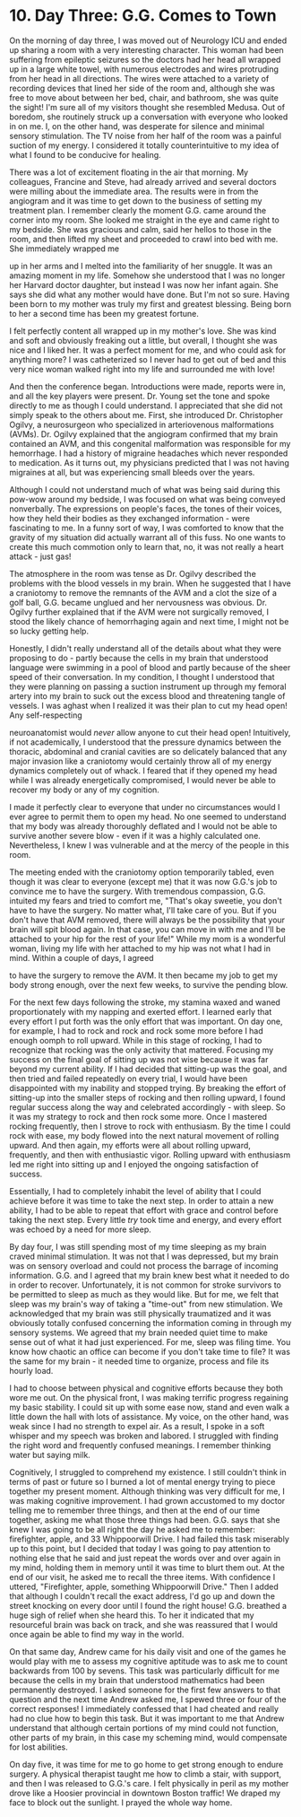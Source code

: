 # 10. Day Three: G.G. Comes to Town

On the morning of day three, I was moved out of Neurology
ICU and ended up sharing a room with a very interesting character.
This woman had been suffering from epileptic seizures so the
doctors had her head all wrapped up in a large white towel, with
numerous electrodes and wires protruding from her head in all
directions. The wires were attached to a variety of recording devices
that lined her side of the room and, although she was free to move
about between her bed, chair, and bathroom, she was quite the sight!
I'm sure all of my visitors thought she resembled Medusa. Out of
boredom, she routinely struck up a conversation with everyone who
looked in on me. I, on the other hand, was desperate for silence and
minimal sensory stimulation. The TV noise from her half of the
room was a painful suction of my energy. I considered it totally
counterintuitive to my idea of what I found to be conducive for
healing.

There was a lot of excitement floating in the air that morning.
My colleagues, Francine and Steve, had already arrived and several
doctors were milling about the immediate area. The results were in
from the angiogram and it was time to get down to the business of
setting my treatment plan. I remember clearly the moment G.G.
came around the corner into my room. She looked me straight in the
eye and came right to my bedside. She was gracious and calm, said
her hellos to those in the room, and then lifted my sheet and
proceeded to crawl into bed with me. She immediately wrapped me

up in her arms and I melted into the familiarity of her snuggle. It
was an amazing moment in my life. Somehow she understood that I
was no longer her Harvard doctor daughter, but instead I was now
her infant again. She says she did what any mother would have
done. But I'm not so sure. Having been born to my mother was truly
my first and greatest blessing. Being born to her a second time has
been my greatest fortune.

I felt perfectly content all wrapped up in my mother's love. She
was kind and soft and obviously freaking out a little, but overall, I
thought she was nice and I liked her. It was a perfect moment for me,
and who could ask for anything more? I was catheterized so I never had
to get out of bed and this very nice woman walked right into my life and
surrounded me with love!

And then the conference began. Introductions were made, reports
were in, and all the key players were present. Dr. Young set the tone and
spoke directly to me as though I could understand. I appreciated that she
did not simply speak to the others about me. First, she introduced Dr.
Christopher Ogilvy, a neurosurgeon who specialized in arteriovenous
malformations (AVMs). Dr. Ogilvy explained that the angiogram
confirmed that my brain contained an AVM, and this congenital
malformation was responsible for my hemorrhage. I had a history of
migraine headaches which never responded to medication. As it turns
out, my physicians predicted that I was not having migraines at all, but
was experiencing small bleeds over the years.

Although I could not understand much of what was being said
during this pow-wow around my bedside, I was focused on what was
being conveyed nonverbally. The expressions on people's faces, the
tones of their voices, how they held their bodies as they exchanged
information - were fascinating to me. In a funny sort of way, I was
comforted to know that the gravity of my situation did actually warrant
all of this fuss. No one wants to create this much commotion only to
learn that, no, it was not really a heart attack - just gas!

The atmosphere in the room was tense as Dr. Ogilvy described the
problems with the blood vessels in my brain. When he suggested that I
have a craniotomy to remove the remnants of the AVM and a clot the
size of a golf ball, G.G. became unglued and her nervousness was
obvious. Dr. Ogilvy further explained that if the AVM were not
surgically removed, I stood the likely chance of hemorrhaging again and
next time, I might not be so lucky getting help.

Honestly, I didn't really understand all of the details about what
they were proposing to do - partly because the cells in my brain that
understood language were swimming in a pool of blood and partly
because of the sheer speed of their conversation. In my condition, I
thought I understood that they were planning on passing a suction
instrument up through my femoral artery into my brain to suck out the
excess blood and threatening tangle of vessels. I was aghast when I
realized it was their plan to cut my head open! Any self-respecting

neuroanatomist would _never_
allow anyone to cut their head open!
Intuitively, if not academically, I understood that the pressure dynamics
between the thoracic, abdominal and cranial cavities are so delicately
balanced that any major invasion like a craniotomy would certainly
throw all of my energy dynamics completely out of whack. I feared that
if they opened my head while I was already energetically compromised,
I would never be able to recover my body or any of my cognition.

I made it perfectly clear to everyone that under no circumstances
would I ever agree to permit them to open my head. No one seemed to
understand that my body was already thoroughly deflated and I would
not be able to survive another severe blow - even if it was a highly
calculated one. Nevertheless, I knew I was vulnerable and at the mercy
of the people in this room.

The meeting ended with the craniotomy option temporarily tabled,
even though it was clear to everyone (except me) that it was now G.G.'s
job to convince me to have the surgery. With tremendous compassion,
G.G. intuited my fears and tried to comfort me, "That's okay sweetie,
you don't have to have the surgery. No matter what, I'll take care of you.
But if you don't have that AVM removed, there will always be the
possibility that your brain will spit blood again. In that case, you can
move in with me and I'll be attached to your hip for the rest of your life!"
While my mom is a wonderful woman, living my life with her attached
to my hip was not what I had in mind. Within a couple of days, I agreed

to have the surgery to remove the AVM. It then became my job to get
my body strong enough, over the next few weeks, to survive the pending
blow.

For the next few days following the stroke, my stamina waxed and
waned proportionately with my napping and exerted effort. I learned
early that every effort I put forth was the only effort that was important.
On day one, for example, I had to rock and rock and rock some more
before I had enough oomph to roll upward. While in this stage of
rocking, I had to recognize that rocking was the only activity that
mattered. Focusing my success on the final goal of sitting up was not
wise because it was far beyond my current ability. If I had decided that
sitting-up was the goal, and then tried and failed repeatedly on every
trial, I would have been disappointed with my inability and stopped
trying. By breaking the effort of sitting-up into the smaller steps of
rocking and then rolling upward, I found regular success along the way and celebrated accordingly - with sleep. So it was my strategy to rock
and then rock some more. Once I mastered rocking frequently, then I
strove to rock with enthusiasm. By the time I could rock with ease, my
body flowed into the next natural movement of rolling upward. And then
again, my efforts were all about rolling upward, frequently, and then
with enthusiastic vigor. Rolling upward with enthusiasm led me right
into sitting up and I enjoyed the ongoing satisfaction of success.

Essentially, I had to completely inhabit the level of ability that I
could achieve before it was time to take the next step. In order to attain a
new ability, I had to be able to repeat that effort with grace and control
before taking the next step. Every little _try_ took time and energy, and
every effort was echoed by a need for more sleep.

By day four, I was still spending most of my time sleeping as my
brain craved minimal stimulation. It was not that I was depressed, but
my brain was on sensory overload and could not process the barrage of
incoming information. G.G. and I agreed that my brain knew best what it
needed to do in order to recover. Unfortunately, it is not common for
stroke survivors to be permitted to sleep as much as they would like. But
for me, we felt that sleep was my brain's way of taking a "time-out" from
new stimulation. We acknowledged that my brain was still physically
traumatized and it was obviously totally confused concerning the
information coming in through my sensory systems. We agreed that my
brain needed quiet time to make sense out of what it had just
experienced. For me, sleep was filing time. You know how chaotic an
office can become if you don't take time to file? It was the same for my
brain - it needed time to organize, process and file its hourly load.

I had to choose between physical and cognitive efforts because
they both wore me out. On the physical front, I was making terrific
progress regaining my basic stability. I could sit up with some ease now,
stand and even walk a little down the hall with lots of assistance. My
voice, on the other hand, was weak since I had no strength to expel air.
As a result, I spoke in a soft whisper and my speech was broken and
labored. I struggled with finding the right word and frequently confused
meanings. I remember thinking water but saying milk.

Cognitively, I struggled to comprehend my existence. I still
couldn't think in terms of past or future so I burned a lot of mental
energy trying to piece together my present moment. Although thinking
was very difficult for me, I was making cognitive improvement. I had
grown accustomed to my doctor telling me to remember three things,
and then at the end of our time together, asking me what those three
things had been. G.G. says that she knew I was going to be all right the
day he asked me to remember: firefighter, apple, and 33 Whippoorwill
Drive. I had failed this task miserably up to this point, but I decided that
today I was going to pay attention to nothing else that he said and just
repeat the words over and over again in my mind, holding them in
memory until it was time to blurt them out. At the end of our visit, he
asked me to recall the three items. With confidence I uttered,
"Firefighter, apple, something Whippoorwill Drive." Then I added that
although I couldn't recall the exact address, I'd go up and down the street
knocking on every door until I found the right house! G.G. breathed a
huge sigh of relief when she heard this. To her it indicated that my
resourceful brain was back on track, and she was reassured that I would
once again be able to find my way in the world.

On that same day, Andrew came for his daily visit and one of the
games he would play with me to assess my cognitive aptitude was to ask
me to count backwards from 100 by sevens. This task was particularly
difficult for me because the cells in my brain that understood
mathematics had been permanently destroyed. I asked someone for the
first few answers to that question and the next time Andrew asked me, I
spewed three or four of the correct responses! I immediately confessed
that I had cheated and really had no clue how to begin this task. But it
was important to me that Andrew understand that although certain
portions of my mind could not function, other parts of my brain, in this
case my scheming mind, would compensate for lost abilities.

On day five, it was time for me to go home to get strong enough to
endure surgery. A physical therapist taught me how to climb a stair, with
support, and then I was released to G.G.'s care. I felt physically in peril
as my mother drove like a Hoosier provincial in downtown Boston
traffic! We draped my face to block out the sunlight. I prayed the whole
way home.

